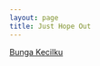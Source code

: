 ```yaml
---
layout: page
title: Just Hope Out
---
```


<div class="htl">
  <a href="/bungakecilku-justhopeout">
Bunga Kecilku
  </a>
</div>
